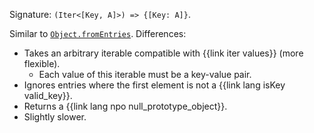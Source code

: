 Signature: `(Iter<[Key, A]>) => {[Key: A]}`.

Similar to [`Object.fromEntries`](https://developer.mozilla.org/en-US/docs/Web/JavaScript/Reference/Global_Objects/Object/fromEntries). Differences:

  * Takes an arbitrary iterable compatible with {{link iter values}} (more flexible).
    * Each value of this iterable must be a key-value pair.
  * Ignores entries where the first element is not a {{link lang isKey valid_key}}.
  * Returns a {{link lang npo null_prototype_object}}.
  * Slightly slower.
